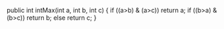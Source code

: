 public int intMax(int a, int b, int c) {
  if ((a>b) & (a>c))
  return a;
  if ((b>a) & (b>c))
  return b;
  else
  return c;
}